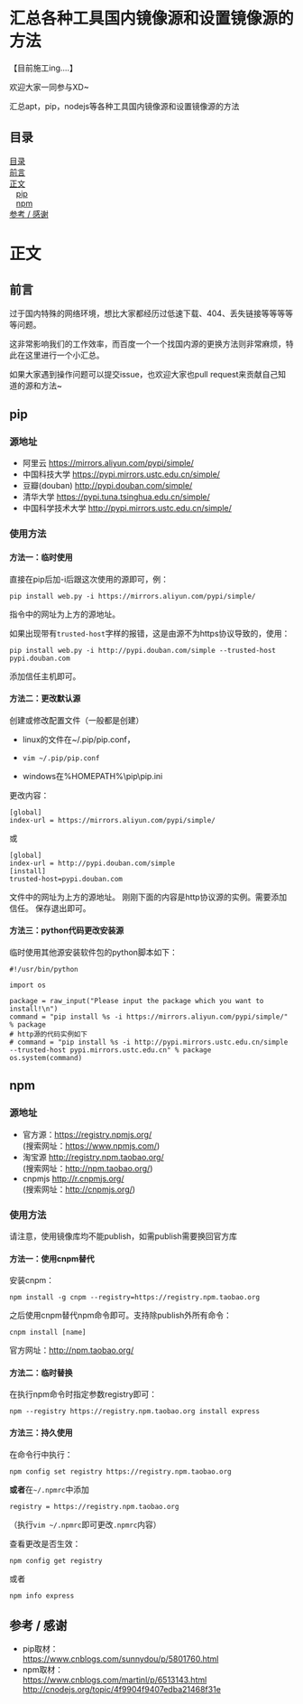 # 汇总各种工具国内镜像源和设置镜像源的方法
【目前施工ing....】

欢迎大家一同参与XD~

汇总apt，pip，nodejs等各种工具国内镜像源和设置镜像源的方法

<h2 id="contents">目录</h2>

[目录](#contents)  
[前言](#front)  
[正文](#text)  
&nbsp; &nbsp;[pip](#pip)  
&nbsp; &nbsp;[npm](#npm)  
[参考 / 感谢](#thanks-to)  

<h1 id="text">正文</h1>
<h2 id="front"> 前言</h2>
过于国内特殊的网络环境，想比大家都经历过低速下载、404、丢失链接等等等等等问题。

这非常影响我们的工作效率，而百度一个一个找国内源的更换方法则非常麻烦，特此在这里进行一个小汇总。

如果大家遇到操作问题可以提交issue，也欢迎大家也pull request来贡献自己知道的源和方法~

<h2 id="pip"> pip</h2>

### 源地址

- 阿里云 <https://mirrors.aliyun.com/pypi/simple/>
- 中国科技大学 <https://pypi.mirrors.ustc.edu.cn/simple/>
- 豆瓣(douban) <http://pypi.douban.com/simple/>
- 清华大学 <https://pypi.tuna.tsinghua.edu.cn/simple/>
- 中国科学技术大学 <http://pypi.mirrors.ustc.edu.cn/simple/>

### 使用方法
#### 方法一：临时使用
直接在pip后加-i后跟这次使用的源即可，例：

    pip install web.py -i https://mirrors.aliyun.com/pypi/simple/

指令中的网址为上方的源地址。

如果出现带有`trusted-host`字样的报错，这是由源不为https协议导致的，使用：

    pip install web.py -i http://pypi.douban.com/simple --trusted-host pypi.douban.com

添加信任主机即可。

#### 方法二：更改默认源
创建或修改配置文件（一般都是创建）
- linux的文件在~/.pip/pip.conf，
- 
      vim ~/.pip/pip.conf
- windows在%HOMEPATH%\pip\pip.ini

更改内容：
```
[global]
index-url = https://mirrors.aliyun.com/pypi/simple/
```
或
```
[global]
index-url = http://pypi.douban.com/simple
[install]
trusted-host=pypi.douban.com
```

文件中的网址为上方的源地址。
刚刚下面的内容是http协议源的实例。需要添加信任。
保存退出即可。

#### 方法三：python代码更改安装源
临时使用其他源安装软件包的python脚本如下：
```
#!/usr/bin/python
 
import os
 
package = raw_input("Please input the package which you want to install!\n")
command = "pip install %s -i https://mirrors.aliyun.com/pypi/simple/" % package
# http源的代码实例如下
# command = "pip install %s -i http://pypi.mirrors.ustc.edu.cn/simple --trusted-host pypi.mirrors.ustc.edu.cn" % package
os.system(command)
```

<h2 id="npm"> npm</h2>

### 源地址
- 官方源：<https://registry.npmjs.org/>  
(搜索网址：<https://www.npmjs.com/>)
- 淘宝源 <http://registry.npm.taobao.org/>  
(搜索网址：<http://npm.taobao.org/>)
- cnpmjs <http://r.cnpmjs.org/>  
(搜索网址：<http://cnpmjs.org/>)

### 使用方法
请注意，使用镜像库均不能publish，如需publish需要换回官方库
#### 方法一：使用cnpm替代
安装cnpm：
```
npm install -g cnpm --registry=https://registry.npm.taobao.org
```
之后使用cnpm替代npm命令即可。支持除publish外所有命令：
```
cnpm install [name]
```
官方网址：<http://npm.taobao.org/>

#### 方法二：临时替换
在执行npm命令时指定参数registry即可：
```
npm --registry https://registry.npm.taobao.org install express
```

#### 方法三：持久使用
在命令行中执行：
```
npm config set registry https://registry.npm.taobao.org
```
<b>或者</b>在`~/.npmrc`中添加
```
registry = https://registry.npm.taobao.org
```
（执行`vim ~/.npmrc`即可更改`.npmrc`内容）

查看更改是否生效：
```
npm config get registry
```
或者
```
npm info express
```

<h2 id="thanks-to">参考 / 感谢</h2>

- pip取材：  
<https://www.cnblogs.com/sunnydou/p/5801760.html>
- npm取材：  
<https://www.cnblogs.com/martinl/p/6513143.html>  
<http://cnodejs.org/topic/4f9904f9407edba21468f31e>